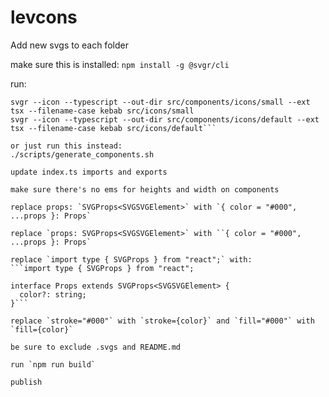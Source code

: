 # levcons

Add new svgs to each folder

make sure this is installed: 
`npm install -g @svgr/cli`

run: 
```svgr --icon --typescript --out-dir src/components/icons/micro --ext tsx --filename-case kebab src/icons/micro
svgr --icon --typescript --out-dir src/components/icons/small --ext tsx --filename-case kebab src/icons/small
svgr --icon --typescript --out-dir src/components/icons/default --ext tsx --filename-case kebab src/icons/default```

or just run this instead: 
./scripts/generate_components.sh

update index.ts imports and exports

make sure there's no ems for heights and width on components

replace props: `SVGProps<SVGSVGElement>` with `{ color = "#000", ...props }: Props`

replace `props: SVGProps<SVGSVGElement>` with ``{ color = "#000", ...props }: Props`

replace `import type { SVGProps } from "react";` with: 
```import type { SVGProps } from "react";

interface Props extends SVGProps<SVGSVGElement> {
  color?: string;
}```

replace `stroke="#000"` with `stroke={color}` and `fill="#000"` with `fill={color}`

be sure to exclude .svgs and README.md

run `npm run build` 

publish

